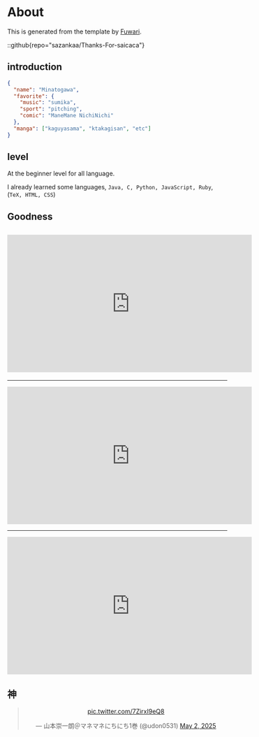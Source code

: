 # About

This is generated from the template by [Fuwari](https://github.com/saicaca/fuwari).

::github{repo="sazankaa/Thanks-For-saicaca"}

## introduction

```json
{
  "name": "Minatogawa",
  "favorite": {
    "music": "sumika",
    "sport": "pitching",
    "comic": "ManeMane NichiNichi"
  },
  "manga": ["kaguyasama", "ktakagisan", "etc"]
}
```

## level

At the beginner level for all language.

I already learned some languages, `Java, C, Python, JavaScript, Ruby`, (`TeX, HTML, CSS`)

## Goodness

## <iframe width="560" height="315" src="https://www.youtube.com/embed/UQeBnWAGfSk?si=_GgVlsuvLNVK-8kb" title="YouTube video player" frameborder="0" allow="accelerometer; autoplay; clipboard-write; encrypted-media; gyroscope; picture-in-picture; web-share" referrerpolicy="strict-origin-when-cross-origin" allowfullscreen></iframe>

---

<iframe width="560" height="315" src="https://www.youtube.com/embed/dBnAnLb6D5g?si=QYIucSxuP4gHRXcq" title="YouTube video player" frameborder="0" allow="accelerometer; autoplay; clipboard-write; encrypted-media; gyroscope; picture-in-picture; web-share" referrerpolicy="strict-origin-when-cross-origin" allowfullscreen></iframe>

---

<iframe width="560" height="315" src="https://www.youtube.com/embed/NPY5MsSzwvA?si=H-9zf_3rC0NOyYvg" title="YouTube video player" frameborder="0" allow="accelerometer; autoplay; clipboard-write; encrypted-media; gyroscope; picture-in-picture; web-share" referrerpolicy="strict-origin-when-cross-origin" allowfullscreen></iframe>

## 神

<blockquote align="center" class="twitter-tweet" data-dnt="true"><p lang="zxx" dir="ltr"><a href="https://t.co/7ZirxI9eQ8">pic.twitter.com/7ZirxI9eQ8</a></p>&mdash; 山本崇一朗＠マネマネにちにち1巻 (@udon0531) <a href="https://twitter.com/udon0531/status/1918284961595179043?ref_src=twsrc%5Etfw">May 2, 2025</a></blockquote> <script async src="https://platform.twitter.com/widgets.js" charset="utf-8"></script>
